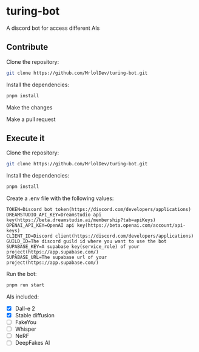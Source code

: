 # turing-bot

A discord bot for access different AIs

## Contribute

Clone the repository:

```bash
git clone https://github.com/MrlolDev/turing-bot.git
```

Install the dependencies:

```bash
pnpm install
```

Make the changes

Make a pull request

## Execute it

Clone the repository:

```bash
git clone https://github.com/MrlolDev/turing-bot.git
```

Install the dependencies:

```bash
pnpm install
```

Create a .env file with the following values:

```env
TOKEN=Discord bot token(https://discord.com/developers/applications)
DREAMSTUDIO_API_KEY=Dreamstudio api key(https://beta.dreamstudio.ai/membership?tab=apiKeys)
OPENAI_API_KEY=OpenAI api key(https://beta.openai.com/account/api-keys)
CLIENT_ID=Discord client(https://discord.com/developers/applications)
GUILD_ID=The discord guild id where you want to use the bot
SUPABASE_KEY=A supabase key(service_role) of your project(https://app.supabase.com/)
SUPABASE_URL=The supabase url of your project(https://app.supabase.com/)
```

Run the bot:

```bash
pnpm run start
```

AIs included:

- [x] Dall-e 2
- [x] Stable diffusion
- [ ] FakeYou
- [ ] Whisper
- [ ] NeRF
- [ ] DeepFakes AI
